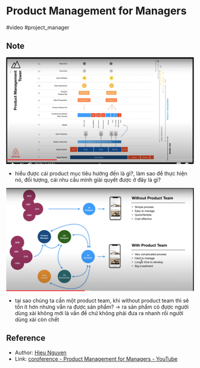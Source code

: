 # Product Management for Managers

#video #project_manager

## Note

![project management tower](project%20management%20tower.png)

- hiểu được cái product mục tiêu hướng đến là gì?, làm sao để thực hiện nó, đối tượng, cái nhu cầu mình giải quyết được ở đây là gì?

![havent product team](havent%20product%20team.png)

- tại sao chúng ta cần một product team, khi without product team thì sẽ tốn ít hơn nhưng vẫn ra được sản phẩm? -> ra sản phẩm có được người dùng xài không mới là vần đề chứ không phải đưa ra nhanh rồi người dùng xài còn chết

## Reference

- Author: [Hieu Nguyen](Hieu%20Nguyen.md)
- Link: [coroference - Product Management for Managers - YouTube](https://www.youtube.com/watch?v=kMLgug3GrkU&list=PL1bLXQ3Ow2lZz-JfwfITbeWhcxFaKYiZ-)
